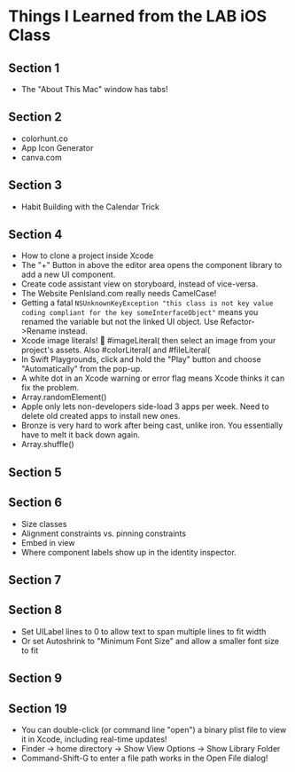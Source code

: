 # Things I Learned from the LAB iOS Class

## Section 1

* The "About This Mac" window has tabs!

## Section 2

* colorhunt.co
* App Icon Generator
* canva.com

## Section 3
* Habit Building with the Calendar Trick

## Section 4

* How to clone a project inside Xcode
* The "+" Button in above the editor area opens the component library to add a new UI component.
* Create code assistant view on storyboard, instead of vice-versa.
* The Website PenIsland.com really needs CamelCase!
* Getting a fatal `NSUnknownKeyException "this class is not key value coding compliant for the key someInterfaceObject"` means you renamed the variable but not the linked UI object. Use Refactor-\>Rename instead.
* Xcode image literals! 🤯 #imageLiteral( then select an image from your project's assets. Also #colorLiteral( and #fileLiteral(
* In Swift Playgrounds, click and hold the "Play" button and choose "Automatically" from the pop-up.
* A white dot in an Xcode warning or error flag means Xcode thinks it can fix the problem.
* Array.randomElement()
* Apple only lets non-developers side-load 3 apps per week. Need to delete old created apps to install new ones.
* Bronze is very hard to work after being cast, unlike iron. You essentially have to melt it back down again.
* Array.shuffle()

## Section 5

## Section 6

* Size classes
* Alignment constraints vs. pinning constraints
* Embed in view
* Where component labels show up in the identity inspector.

## Section 7
## Section 8

* Set UILabel lines to 0 to allow text to span multiple lines to fit width
* Or set Autoshrink to "Minimum Font Size" and allow a smaller font size to fit

## Section 9

## Section 19

* You can double-click (or command line "open") a binary plist file to view it in Xcode, including real-time updates!
* Finder -\> home directory -\> Show View Options -\> Show Library Folder
* Command-Shift-G to enter a file path works in the Open File dialog!
